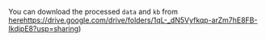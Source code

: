 You can download the processed `data` and `kb` from [here](https://drive.google.com/drive/folders/1qL-_dN5Vyfkqp-arZm7hE8FB-IkdjpE8?usp=sharing)https://drive.google.com/drive/folders/1qL-_dN5Vyfkqp-arZm7hE8FB-IkdjpE8?usp=sharing)
